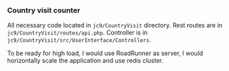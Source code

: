### Country visit counter

All necessary code located in `jc9/CountryVisit` directory.
Rest routes are in `jc9/CountryVisit/routes/api.php`.
Controller is in `jc9/CountryVisit/src/UserInterface/Controllers`.

To be ready for high load, I would use RoadRunner as server, I would horizontally scale the application
and use redis cluster.
